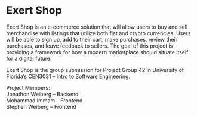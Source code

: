 # Exert Shop
Exert Shop is an e-commerce solution that will allow users to buy and sell merchandise with listings that utilize both fiat and crypto currencies. Users will be able to sign up, add to their cart, make purchases, review their purchases, and leave feedback to sellers. The goal of this project is providing a framework for how a modern marketplace should situate itself for a digital future.

Exert Shop is the group submission for Project Group 42 in University of Florida’s CEN3031 – Intro to Software Engineering.

Project Members: <br />
Jonathon Weiberg – Backend <br />
Mohammad Immam – Frontend <br />
Stephen Weiberg – Frontend 
